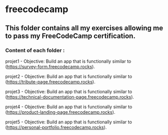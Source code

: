 # freecodecamp


## This folder contains all my exercises allowing me to pass my FreeCodeCamp certification.


### Content of each folder :


projet1 - Objective: Build an app that is functionally similar to (https://survey-form.freecodecamp.rocks).

projet2 - Objective: Build an app that is functionally similar to (https://tribute-page.freecodecamp.rocks).

projet3 - Objective: Build an app that is functionally similar to (https://technical-documentation-page.freecodecamp.rocks).

projet4 - Objective: Build an app that is functionally similar to (https://product-landing-page.freecodecamp.rocks).

projet5 - Objective: Build an app that is functionally similar to (https://personal-portfolio.freecodecamp.rocks).

